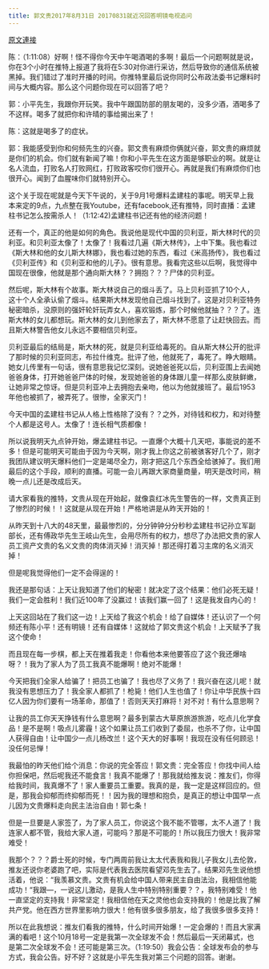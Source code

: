 ```yaml
---
title: 郭文贵2017年8月31日 20170831就近况回答明镜电视追问
---
```


[原文連接](https://gnews.org/ThreadView/53484302)

陈：（1:11:08）好啊！怪不得你今天中午喝酒喝的多啊！最后一个问题啊就是说，你在3个小时在推特上报道了我将在5:30对你进行采访，然后导致你的通信系统被黑掉。我们错过了准时开播的时间。你推特里最后说你同时公布政法委书记爆料时间与大概内容。那么这个问题你现在可以回答了吧？


郭：小平先生，我跟你开玩笑。我中午跟国防部的朋友喝的，没多少酒，酒喝多了不这样。喝多了就把你和许晴的事给揭出来了！


陈：这就是喝多了的症状。


郭：我能感受到你和何频先生的兴奋。郭文贵有麻烦你俩就兴奋，郭文贵的麻烦就是你们的机会。你们就有新闻了嘛！你和小平先生在这方面是够职业的啊。就是让名人流血，打败名人打败网红，打败政客哎你们很开心。再就是我们有麻烦你们也很开心。闻到了血腥味你们就特别开心。




这个关于现在呢就是今天下午说的，关于9月1号爆料孟建柱的事呢。明天早上我本来定的9点，九点整在我Youtube，还有facebook,还有推特，同时直播：孟建柱书记怎么按需杀人！（1:12:42)孟建柱书记还有他的经济问题！




还有一个，真正的他是如何的角色。我说他是现代中国的贝利亚，斯大林时代的贝利亚。和贝利亚太像了！太像了！我看过几遍《斯大林传》，上中下集。我也看过《斯大林和他的女儿斯大林娜》，我也看过她的东西，看过《米高扬传》，我也看过《贝利亚传》和《贝利亚和他的儿子》。很有意思。我看完这些以后啊，我觉得中国现在很像，他就是那个通向斯大林？？拥抱？？？尸体的贝利亚。




然后呢，斯大林有个故事。斯大林说自己的烟斗丢了。马上贝利亚抓了10个人，这十个人全承认偷了烟斗。结果斯大林发现他自己烟斗找到了。这是对贝利亚特务秘密暗杀，没原则的强奸轮奸玩弄女人，喜欢锻炼，那个时候他就抽？？？了。连斯大林的女儿都想玩。斯大林的女儿到他家去了，斯大林不愿意了让赶快回去。而且斯大林警告他女儿永远不要相信贝利亚。




贝利亚最后的结局是，斯大林的死，就是贝利亚给毒死的。自从斯大林公开的批评了那时候的贝利亚同志，布拉什维克。批评了他，他就死了，毒死了。睁大眼睛。她女儿传里有一句话，很有意思我记忆深刻。说她爸爸死以后，贝利亚围上去闻她爸爸身体，打开她爸爸尸体的时候，发现她爸爸的身体跟儿童一样那么皮肤鲜嫩，让她非常之惊讶。但是贝利亚冲上去拥抱去亲吻，他以为他就接班了。最后1953年他也被抓了，被弄死了。很惨，全家灭门！




今天中国的孟建柱书记从人格上性格除了没有？？之外，对待钱和权力，和对待整个人都是这号人。太像了！连长相气质都像！




所以说我明天九点钟开始，爆孟建柱书记。一直爆个大概十几天吧，事能说的差不多！但是可能明天可能由于因为今天啊，刚才我上你这之前被骇客好几个了，刚才我团队建议明天爆料他们一定是竭尽全力，刚才把这几个东西全给骇掉了。我们用最后的这个手段，顺利的直播。可能一会儿再跟大家商量商量，明天是改时间，稍晚一点儿还是改成后天。




请大家看我的推特，文贵从现在开始起，就像袁红冰先生警告的一样，文贵真正到了惨烈的时候！！这就是从现在开始！严格地讲是从昨天开始的！


从昨天到十八大的48天里，最最惨烈的，分分钟钟分分秒秒孟建柱书记孙立军副部长，还有傅政华先生王岐山先生，会用尽所有的权力，想尽了办法把文贵的家人员工资产文贵的名义文贵的肉体消灭掉！消灭掉！那还得打着习主席的名义消灭掉！




但是呢我觉得他们一定不会得逞的！




我还是那句话：上天让我知道了他们的秘密！就决定了这个结果：他们必死无疑！我们一定会胜利！我们近100年了没赢过！该我们赢一回了！这是我发自内心的！




上天这回站在了我们这一边！上天给了我这个机会！给了自媒体！还认识了一个何频还有陈小平！还有明镜！还有自媒体！这就给了郭文贵这个机会！上天赋予了我这个使命！




而且现在每一步棋，都上天在推着我走！你看他本来他要答应了这个我还爆啥呀？！我为了家人为了员工我真不能爆啊！绝对不能爆！




今天把我们全家人给骗了！把员工也骗了！我也尽了义务了！我兴奋在这儿呢！就我没有思想压力了！我全家人都抓了！枪毙！他们人生也值了！你让中华民族十四亿人因为你们要有一场革命，那值了！否则天天打麻将！对不对！有什么意思啊？




让我的员工你天天挣钱有什么意思啊？最多到蒙古大草原旅游旅游，吃点儿化学食品！是不是啊！吸点儿雾霾！这个如果让员工们收到了委屈，也杀不了你，让中国人获得自由！让中国少一点儿杨改兰！这个天大的好事啊！我现在没有任何顾忌！没任何忌惮！




我最怕的昨天他们给个消息：你说的完全答应！郭文贵：完全答应！你找中间人给你担保吧，然后呢我还不能食言！我真不能爆了！那我就给推友说：推友们，你得给我时间，我真爆不了！家人重要员工重要。我真的是，我一定是这样回应的。但是，那我会抑郁而终抑郁而死！！因为我的理想和抱负，是真正的想让中国早一点儿因为文贵爆料走向民主法治自由！郭七条！




但是一旦要是人家签了，为了家人员工，你说这个我不能不管哪，太不人道了！我连家人都不管，我给大家人道，可能吗？那是不可能的！所以我压力很大！我非常难受！




我那个？？？爵士死的时候，专门两周前我让太太代表我和我儿子我女儿去伦敦，推友还说你老婆跑了吧，实际是代表我去医院看望邓先生去了。结果邓先生说他想活着，他说：“我羡慕文贵。文贵有机会给中国人带来民主自由法治，我相信他能成功！“我跟—，一说这儿激动，是我人生中特别特别重要？？，我特别难受！他一直坚定的支持我！非常坚定！我相信他在天之灵他也会支持我的！他是比我了解共产党。他在西方世界里影响力很大！他有很多很多朋友，给了我很多很多支持！




所以在此我想说：推友们看我的推特，什么时间开始爆！一定会爆的！而且大家满满的看吧！这个10月18号一定是我第一次全球发不会！然后最后一天闭幕式，也是第二次全球发不会！还可能是第三次。（1:19:50）我会公告：全球发布会的参与方式，我会公告。好不好？这就是小平先生我对第三个问题的回答。谢谢。
